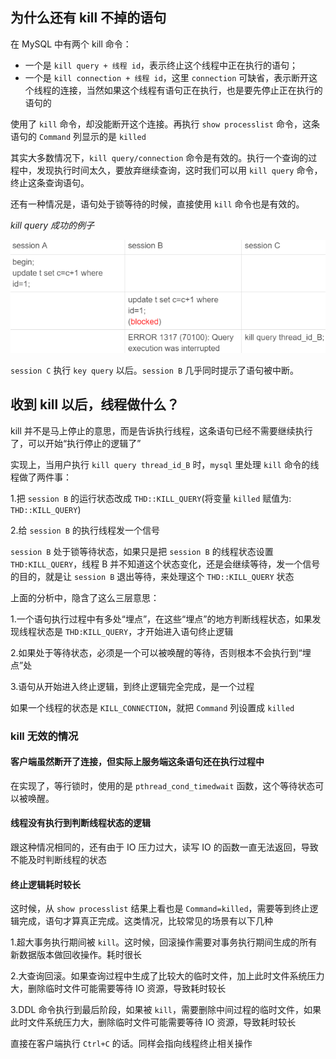 ## 为什么还有 kill 不掉的语句

在 MySQL 中有两个 kill 命令：

* 一个是 `kill query + 线程 id`，表示终止这个线程中正在执行的语句；
* 一个是 `kill connection + 线程 id`，这里 `connection` 可缺省，表示断开这个线程的连接，当然如果这个线程有语句正在执行，也是要先停止正在执行的语句的

使用了 `kill` 命令，却没能断开这个连接。再执行 `show processlist` 命令，这条语句的 `Command` 列显示的是 `killed`

其实大多数情况下，`kill query/connection` 命令是有效的。执行一个查询的过程中，发现执行时间太久，要放弃继续查询，这时我们可以用 `kill query` 命令，终止这条查询语句。

还有一种情况是，语句处于锁等待的时候，直接使用 `kill` 命令也是有效的。

*kill query 成功的例子*

![](../Images/Performance/keyquery成功的例子.png)

`session C` 执行 `key query` 以后。`session B` 几乎同时提示了语句被中断。

## 收到 kill 以后，线程做什么？

kill 并不是马上停止的意思，而是告诉执行线程，这条语句已经不需要继续执行了，可以开始“执行停止的逻辑了”

实现上，当用户执行 `kill query thread_id_B` 时，`mysql` 里处理 `kill` 命令的线程做了两件事：

1.把 `session B` 的运行状态改成 `THD::KILL_QUERY`(将变量 `killed` 赋值为: `THD::KILL_QUERY`)

2.给 `session B` 的执行线程发一个信号

`session B` 处于锁等待状态，如果只是把 `session B` 的线程状态设置 `THD:KILL_QUERY`，线程 B 并不知道这个状态变化，还是会继续等待，发一个信号的目的，就是让 `session B` 退出等待，来处理这个 `THD::KILL_QUERY` 状态

上面的分析中，隐含了这么三层意思：

1.一个语句执行过程中有多处“埋点”，在这些“埋点”的地方判断线程状态，如果发现线程状态是 `THD:KILL_QUERY`，才开始进入语句终止逻辑

2.如果处于等待状态，必须是一个可以被唤醒的等待，否则根本不会执行到“埋点”处

3.语句从开始进入终止逻辑，到终止逻辑完全完成，是一个过程

如果一个线程的状态是 `KILL_CONNECTION`，就把 `Command` 列设置成 `killed`

### kill 无效的情况

#### 客户端虽然断开了连接，但实际上服务端这条语句还在执行过程中

在实现了，等行锁时，使用的是 `pthread_cond_timedwait` 函数，这个等待状态可以被唤醒。

#### 线程没有执行到判断线程状态的逻辑

跟这种情况相同的，还有由于 IO 压力过大，读写 IO 的函数一直无法返回，导致不能及时判断线程的状态

#### 终止逻辑耗时较长

这时候，从 `show processlist` 结果上看也是 `Command=killed`，需要等到终止逻辑完成，语句才算真正完成。这类情况，比较常见的场景有以下几种

1.超大事务执行期间被 `kill`。这时候，回滚操作需要对事务执行期间生成的所有新数据版本做回收操作。耗时很长

2.大查询回滚。如果查询过程中生成了比较大的临时文件，加上此时文件系统压力大，删除临时文件可能需要等待 IO 资源，导致耗时较长

3.DDL 命令执行到最后阶段，如果被 `kill`，需要删除中间过程的临时文件，如果此时文件系统压力大，删除临时文件可能需要等待 IO 资源，导致耗时较长

直接在客户端执行 `Ctrl+C` 的话。同样会指向线程终止相关操作

